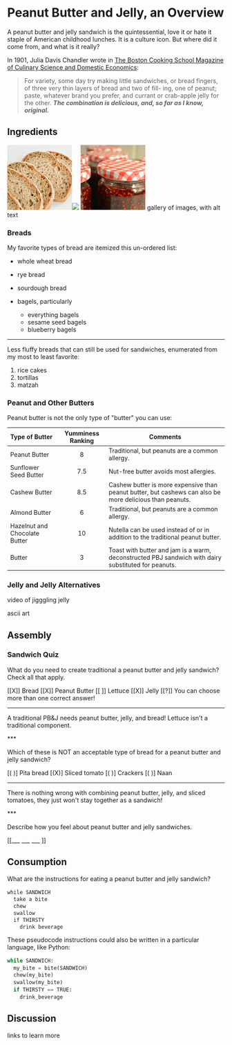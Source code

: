 <!--

author:   Elizabeth Drellich and Joy Payton
email:    dlarcuseducation@email.chop.edu
version:  0.1.0
language: en
narrator: US English Female

-->

# Peanut Butter and Jelly, an Overview

A peanut butter and jelly sandwich is the quintessential, love it or hate it staple of American childhood lunches. It is a culture icon. But where did it come from, and what is it really?

In 1901, Julia Davis Chandler wrote in [The Boston Cooking School Magazine of Culinary Science and Domestic Economics](https://babel.hathitrust.org/cgi/pt?id=mdp.39015036669904&view=1up&seq=200&q1=peanut):

> For variety, some day try making little sandwiches, or bread fingers, of three very thin layers of bread and two of fill- ing, one of peanut; paste, whatever brand you prefer, and currant or crab-apple jelly for the other. _**The combination is delicious, and, so far as I know, original.**_  


## Ingredients

![](media/bread.jpg)![](media/peanutbutter.jpg) ![](media/jelly.jpg)
gallery of images, with alt text

### Breads

My favorite types of bread are itemized this un-ordered list:

- whole wheat bread
- rye bread
- sourdough bread
- bagels, particularly

  - everything bagels
  - sesame seed bagels
  - blueberry bagels

---

Less fluffy breads that can still be used for sandwiches, enumerated from my most to least favorite:

1. rice cakes
2. tortillas
3. matzah

### Peanut and Other Butters
Peanut butter is not the only type of "butter" you can use:

| Type of Butter | Yumminess Ranking | Comments |
|:-|:-:|-|
| Peanut Butter  | 8 | Traditional, but peanuts are a common allergy. |
| Sunflower Seed Butter  | 7.5 | Nut-free butter avoids most allergies. |
| Cashew Butter  | 8.5 | Cashew butter is more expensive than peanut butter, but cashews can also be more delicious than peanuts. |
| Almond Butter  | 6 | Traditional, but peanuts are a common allergy. |
| Hazelnut and Chocolate Butter  | 10 | Nutella can be used instead of or in addition to the traditional peanut butter. |
| Butter  | 3 | Toast with butter and jam is a warm, deconstructed PBJ sandwich with dairy substituted for peanuts. |


### Jelly and Jelly Alternatives

video of jigggling jelly

ascii art


## Assembly


### Sandwich Quiz
What do you need to create traditional a peanut butter and jelly sandwich? Check all that apply.

[[X]] Bread
[[X]] Peanut Butter
[[ ]] Lettuce
[[X]] Jelly
[[?]] You can choose more than one correct answer!
***
<div class = "answer">

A traditional PB&J needs peanut butter, jelly, and bread! Lettuce isn't a traditional component.

</div>
***

Which of these is NOT an acceptable type of bread for a peanut butter and jelly sandwich?

[( )] Pita bread
[(X)] Sliced tomato
[( )] Crackers
[( )] Naan
***
<div class = "answer">

There is nothing wrong with combining peanut butter, jelly, and sliced tomatoes, they just won't stay together as a sandwich!

</div>
***

Describe how you feel about peanut butter and jelly sandwiches.

[[___ ___ ___ ]]

## Consumption
What are the instructions for eating a peanut butter and jelly sandwich?

```
while SANDWICH
  take a bite
  chew
  swallow
  if THIRSTY
    drink beverage
```

These pseudocode instructions could also be written in a particular language, like Python:

``` python Eating a Sandwich
while SANDWICH:
  my_bite = bite(SANDWICH)
  chew(my_bite)
  swallow(my_bite)
  if THIRSTY == TRUE:
    drink_beverage
```


## Discussion
links to learn more

